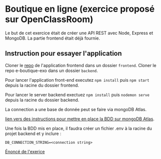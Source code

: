 # Boutique en ligne (exercice proposé sur OpenClassRoom)

Le but de cet exercice était de créer une API REST avec Node, Express et MongoDB.
La partie frontend était déjà fournie.

## Instruction pour essayer l'application

Cloner le [repo](https://github.com/OpenClassrooms-Student-Center/fullstack-activity) de l'application frontend dans un dossier
`frontend`.
Cloner le repo e-boutique-exo dans un dossier `backend`.

Pour lancer l'application front-end executez `npm install` puis `npm start` depuis la racine du dossier frontend.

Pour lancer le server backend exectuez `npm install` puis `nodemon serve` depuis la racine du dossier backend.

La connection a une base de donnée peut se faire via mongoDB Atlas.

[lien vers des instructions pour mettre en place la BDD sur mongoDB Atlas](https://openclassrooms.com/fr/courses/6390246-passez-au-full-stack-avec-node-js-express-et-mongodb/6466348-configurez-votre-base-de-donnees).

Une fois la BDD mis en place, il faudra créer un fichier .env à la racine du projet backend et y inclure :

```
DB_CONNECTION_STRING=<connection string>
```

[Énoncé de l'exerice](https://openclassrooms.com/fr/courses/6390246-passez-au-full-stack-avec-node-js-express-et-mongodb/exercises/3732)

